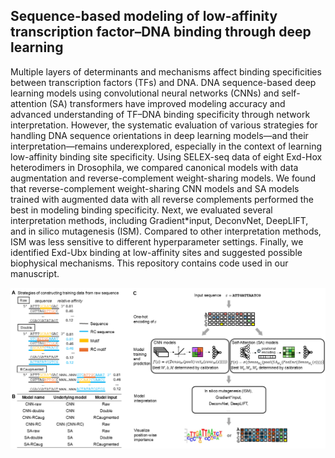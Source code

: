 ## Sequence-based modeling of low-affinity transcription factor–DNA binding through deep learning

Multiple layers of determinants and mechanisms affect binding specificities between transcription factors (TFs) and DNA. DNA sequence-based deep learning models using convolutional neural networks (CNNs) and self-attention (SA) transformers have improved modeling accuracy and advanced understanding of TF–DNA binding specificity through network interpretation. However, the systematic evaluation of various strategies for handling DNA sequence orientations in deep learning models—and their interpretation—remains underexplored, especially in the context of learning low-affinity binding site specificity. Using SELEX-seq data of eight Exd-Hox heterodimers in Drosophila, we compared canonical models with data augmentation and reverse-complement weight-sharing models. We found that reverse-complement weight-sharing CNN models and SA models trained with augmented data with all reverse complements performed the best in modeling binding specificity. Next, we evaluated several interpretation methods, including Gradient*input, DeconvNet, DeepLIFT, and in silico mutagenesis (ISM). Compared to other interpretation methods, ISM was less sensitive to different hyperparameter settings. Finally, we identified Exd-Ubx binding at low-affinity sites and suggested possible biophysical mechanisms. 
This repository contains code used in our manuscript.

![workflow](illustrations/Figure1.png) 
